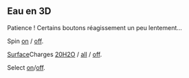 ## Eau en 3D
Patience ! Certains boutons réagissement un peu lentement...
<script type="text/javascript" src="src/JSmol.min.js"></script>
<script type="text/javascript">
Info = {
    script: "set antialiasDisplay true;load molecules/water.xodydata;",
    width:600,      
    height:500,      
    j2sPath: "src/j2s",   
    disableJ2SLoadMonitor: false,
    isableInitialConsole: true
}
</script>

<script>Jmol.getApplet("JmolAppletA",Info);</script>

Spin <a href='javascript:Jmol.script(JmolAppletA,"spin y 5;");'>on</a> / <a href='javascript:Jmol.script(JmolAppletA,"spin off;");'>off</a>.

<a href='javascript:Jmol.script(JmolAppletA,"select all;isosurface vdw;");'>Surface</a>Charges <a href='javascript:Jmol.script(JmolAppletA,"select atomno <60 ;;if ({atomno < 10}.partialcharge == 0){calculate partialcharge};isosurface vdw map mep;");'> 20H2O</a> / <a href='javascript:Jmol.script(JmolAppletA,"select  all;;if ({atomno < 10}.partialcharge == 0){calculate partialcharge};isosurface vdw map mep;");'>all</a> / <a href='javascript:Jmol.script(JmolAppletA,"select all;isosurface off;");'>off</a>.

Select <a href='javascript:Jmol.script(JmolAppletA,"select atomno >30 ;;select atomno <=30 ;spacefill")'>on</a>/<a href='javascript:Jmol.script(JmolAppletA,"select all ;spacefill off")'>off</a>. 
